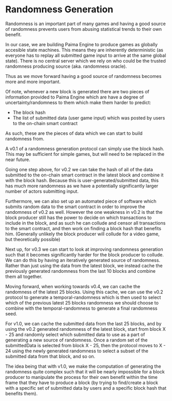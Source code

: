 # Randomness Generation

Randomness is an important part of many games and having a good source of randomness prevents users from abusing statistical trends to their own benefit.

In our case, we are building Paima Engine to produce games as globally accesible state machines. This means they are inherently deterministic (as everyone has to replay all submitted game input to arrive at the same global state). There is no central server which we rely on who could be the trusted randomness producing source (aka. randomness oracle).

Thus as we move forward having a good source of randomness becomes more and more important.

Of note, whenever a new block is generated there are two pieces of information provided to Paima Engine which are have a degree of uncertainty/randomness to them which make them harder to predict:

- The block hash
- The list of submitted data (user game input) which was posted by users to the on-chain smart contract

As such, these are the pieces of data which we can start to build randomness from.

A v0.1 of a randomness generation protocol can simply use the block hash. This may be sufficient for simple games, but will need to be replaced in the near future.

Going one step above, for v0.2 we can take the hash of all of the data submitted to the on-chain smart contract in the latest block and combine it with the block hash. Because this is user-generated/submitted data, this has much more randomness as we have a potentially significantly larger number of actors submitting input.

Furthermore, we can also set up an automated piece of software which submits random data to the smart contract in order to improve the randomness of v0.2 as well. However the one weakness in v0.2 is that the block producer still has the power to decide on which transactions to include in the block, and as such he can collude and censor all transactions to the smart contract, and then work on finding a block hash that benefits him. (Generally unlikely the block producer will collude for a video game, but theoretically possible)

Next up, for v0.3 we can start to look at improving randomness generation such that it becomes significantly harder for the block producer to collude. We can do this by having an iteratively generated source of randomness. Rather than just using the data from the latest block, we instead cache the previously generated randomness from the last 10 blocks and combine them all together.

Moving forward, when working towards v0.4, we can cache the randomness of the latest 25 blocks. Using this cache, we can use the v0.2 protocol to generate a temporal-randomness which is then used to select which of the previous latest 25 blocks randomness we should choose to combine with the temporal-randomness to generate a final randomness seed.

For v1.0, we can cache the submitted data from the last 25 blocks, and by using the v0.2 generated randomness of the latest block, start from block X - 25 and randomly select which submitted data to use as a part of generating a new source of randomness. Once a random set of the submittedData is selected from block X - 25, then the protocol moves to X - 24 using the newly generated randomness to select a subset of the submitted data from that block, and so on.

The idea being that with v1.0, we make the computation of generating the randomness quite complex such that it will be nearly impossible for a block producer to manipulate the process for their own benefit within the time frame that they have to produce a block (by trying to find/create a block with a specific set of submitted data by users and a specific block hash that benefits them).
